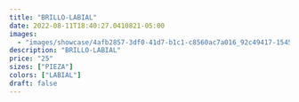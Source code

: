 ```yaml
---
title: "BRILLO-LABIAL"
date: 2022-08-11T18:40:27.0410821-05:00
images:
  - "images/showcase/4afb2857-3df0-41d7-b1c1-c8560ac7a016_92c49417-1545-4eae-aa0b-3571f029b0b7.webp"
description: "BRILLO-LABIAL"
price: "25"
sizes: ["PIEZA"]
colors: ["LABIAL"]
draft: false
---
```

